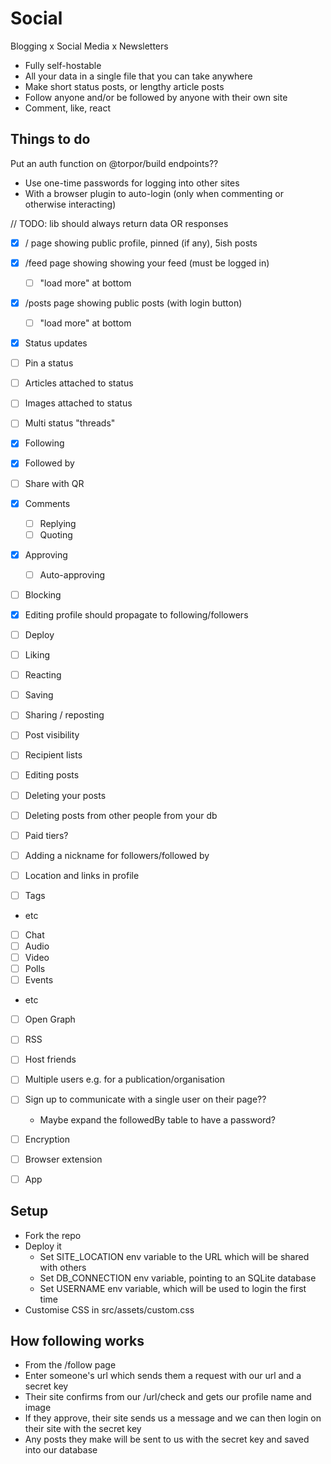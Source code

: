 # Social

Blogging x Social Media x Newsletters

- Fully self-hostable
- All your data in a single file that you can take anywhere
- Make short status posts, or lengthy article posts
- Follow anyone and/or be followed by anyone with their own site
- Comment, like, react

## Things to do

Put an auth function on @torpor/build endpoints??

- Use one-time passwords for logging into other sites
- With a browser plugin to auto-login (only when commenting or otherwise interacting)

// TODO: lib should always return data OR responses

- [x] / page showing public profile, pinned (if any), 5ish posts
- [x] /feed page showing showing your feed (must be logged in)
  - [ ] "load more" at bottom
- [x] /posts page showing public posts (with login button)
  - [ ] "load more" at bottom
- [x] Status updates
- [ ] Pin a status
- [ ] Articles attached to status
- [ ] Images attached to status
- [ ] Multi status "threads"
- [x] Following
- [x] Followed by
- [ ] Share with QR
- [x] Comments
  - [ ] Replying
  - [ ] Quoting
- [x] Approving
  - [ ] Auto-approving
- [ ] Blocking
- [x] Editing profile should propagate to following/followers
- [ ] Deploy

- [ ] Liking
- [ ] Reacting
- [ ] Saving
- [ ] Sharing / reposting
- [ ] Post visibility
- [ ] Recipient lists
- [ ] Editing posts
- [ ] Deleting your posts
- [ ] Deleting posts from other people from your db
- [ ] Paid tiers?
- [ ] Adding a nickname for followers/followed by
- [ ] Location and links in profile
- [ ] Tags
- etc

- [ ] Chat
- [ ] Audio
- [ ] Video
- [ ] Polls
- [ ] Events
- etc

- [ ] Open Graph
- [ ] RSS
- [ ] Host friends
- [ ] Multiple users e.g. for a publication/organisation
- [ ] Sign up to communicate with a single user on their page??
  - Maybe expand the followedBy table to have a password?
- [ ] Encryption

- [ ] Browser extension

- [ ] App

## Setup

- Fork the repo
- Deploy it
  - Set SITE_LOCATION env variable to the URL which will be shared with others
  - Set DB_CONNECTION env variable, pointing to an SQLite database
  - Set USERNAME env variable, which will be used to login the first time
- Customise CSS in src/assets/custom.css

## How following works

- From the /follow page
- Enter someone's url which sends them a request with our url and a secret key
- Their site confirms from our /url/check and gets our profile name and image
- If they approve, their site sends us a message and we can then login on their site with the secret key
- Any posts they make will be sent to us with the secret key and saved into our database
